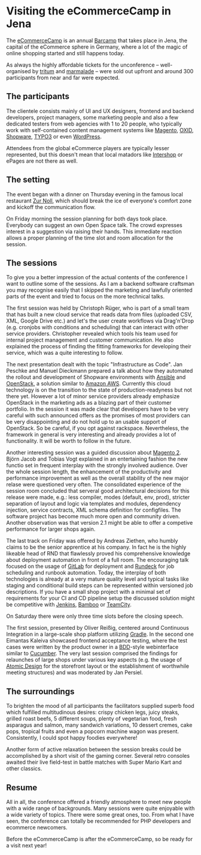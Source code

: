 # Visiting the eCommerceCamp in Jena

The [eCommerceCamp](http://www.ecommerce-camp.de) is an annual [Barcamp](http://barcamp.org) that takes place in Jena, the capital of the eCommerce sphere in Germany, where a lot of the magic of online shopping started and still happens today.

As always the highly affordable tickets for the unconference – well-organised by [tritum](http://www.tritum.de) and [marmalade](http://www.marmalade.de) – were sold out upfront and around 300 participants from near and far were expected.

## The participants

The clientele consists mainly of UI and UX designers, frontend and backend developers, project managers, some marketing people and also a few dedicated testers from web agencies with 1 to 20 people, who typically work with self-contained content management systems like [Magento](https://magento.com), [OXID](http://www.oxid-esales.com), [Shopware](https://en.shopware.com), [TYPO3](https://typo3.org) or even [WordPress](https://wordpress.com). 

Attendees from the global eCommerce players are typically lesser represented, but this doesn't mean that local matadors like [Intershop](http://www.intershop.com) or ePages are not there as well.

## The setting

The event began with a dinner on Thursday evening in the famous local restaurant [Zur Noll](http://www.zur-noll.de/), which should break the ice of everyone's comfort zone and kickoff the communication flow.

On Friday morning the session planning for both days took place. Everybody can suggest an own Open Space talk. The crowd expresses interest in a suggestion via raising their hands. This immediate reaction allows a proper planning of the time slot and room allocation for the session.

## The sessions

To give you a better impression of the actual contents of the conference I want to outline some of the sessions. As I am a backend software craftsman you may recognise easily that I skipped the marketing and lawfully oriented parts of the event and tried to focus on the more technical talks.

The first session was held by Christoph Rüger, who is part of a small team that has built a new cloud service that reads data from files (uploaded CSV, XML, Google Drive etc.) and let's the user create workflows via Drag'n'Drop (e.g. cronjobs with conditions and scheduling) that can interact with other service providers. Christopher revealed which tools his team used for internal project management and customer communication. He also explained the process of finding the fitting frameworks for developing their service, which was a quite interesting to follow.

The next presentation dealt with the topic "Infrastructure as Code". Jan Peschke and Manuel Dieckmann prepared a talk about how they automated the rollout and development of Shopware environments with [Ansible](https://www.ansible.com/) and [OpenStack](https://www.openstack.org), a solution similar to [Amazon AWS](https://aws.amazon.com). Currently this cloud technology is on the transition to the state of production-readyness but not there yet. However a lot of minor service providers already emphasize OpenStack in the marketing ads as a blazing part of their customer portfolio. In the session it was made clear that developers have to be very careful with such announced offers as the promises of most providers can be very disappointing and do not hold up to an usable support of OpenStack. So be careful, if you opt against rackspace. Nevertheless, the framework in general is very interesting and already provides a lot of functionality. It will be worth to follow in the future.

Another interesting session was a guided discussion about [Magento 2](https://magento.com/developers/magento2). Björn Jacob and Tobias Vogt explained in an entertaining fashion the new functio set in frequent interplay with the strongly involved audience. Over the whole session length, the enhancement of the productivity and performance improvement as well as the overall stability of the new major relase were questioned very often. The consolidated experience of the session room concluded that serveral good architectural decisions for this release were made, e.g.: less compiler, modes (default, env, prod), stricter separation of layout and logic via templates and modules, dependency injection, service contracts, XML schema definition for configfiles. The software project has become much more open and community driven. Another observation was that version 2.1 might be able to offer a competive performance for larger shops again.

The last track on Friday was offered by Andreas Ziethen, who humbly claims to be the senior apprentice at his company. In fact he is the highly likeable head of RND that flawlessly proved his comprehensive knowledge about deployment automation in front of a full room. The encouraging talk focused on the usage of [GitLab](https://www.gitlab.com) for deployment and [Rundeck](http://rundeck.org) for job scheduling and runbook automation. Today, the interplay of both technologies is already at a very mature quality level and typical tasks like staging and conditional build steps can be represented within versioned job descriptions. If you have a small shop project with a minimal set of requirements for your CI and CD pipeline setup the discussed solution might be competitive with [Jenkins](https://jenkins-ci.org), [Bamboo](https://confluence.atlassian.com/bamboo) or [TeamCity](https://www.jetbrains.com/teamcity/).

On Saturday there were only three time slots before the closing speech. 

The first session, presented by Oliver Reißig, centered around Continuous Integration in a large-scale shop platform utilizing [Gradle](http://gradle.org/). In the second one Eimantas Kaleiva showcased frontend acceptance testing, where the test cases were written by the product owner in a [BDD](http://behaviourdriven.org/)-style webinterface similar to [Cucumber](https://cucumber.io). The very last session comprised the findings for relaunches of large shops under various key aspects (e.g. the usage of [Atomic Design](http://bradfrost.com/blog/post/atomic-web-design) for the storefront layout or the establishment of worthwhile meeting structures) and was moderated by Jan Persiel.

## The surroundings

To brighten the mood of all participants the facilitators supplied superb food which fulfilled multitudinous desires: crispy chicken legs, juicy steaks, grilled roast beefs, 5 different soups, plenty of vegetarian food, fresh asparagus and salmon, many sandwich variations, 10 dessert cremes, cake pops, tropical fruits and even a popcorn machine wagon was present. Consistently, I could spot happy foodies everywhere!

Another form of active relaxation between the session breaks could be accomplished by a short visit of the gaming corner. Several retro consoles awaited their live field-test in battle matches with Super Mario Kart and other classics.

## Resume

All in all, the conference offered a friendly atmosphere to meet new people with a wide range of backgrounds. Many sessions were quite enjoyable with a wide variety of topics. There were some great ones, too. From what I have seen, the conference can totally be recommended for PHP developers and ecommerce newcomers. 

Before the eCommerceCamp is after the eCommerceCamp, so be ready for a visit next year!
